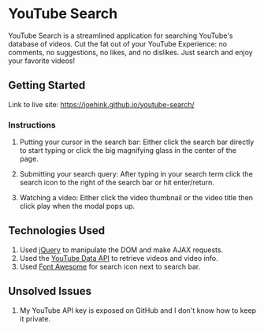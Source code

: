 # YouTube Search

YouTube Search is a streamlined application for searching YouTube's database of videos. Cut the fat out of your YouTube Experience: no comments, no suggestions, no likes, and no dislikes. Just search and enjoy your favorite videos!

## Getting Started

Link to live site: https://joehink.github.io/youtube-search/

### Instructions

  1. Putting your cursor in the search bar: Either click the search bar directly to start typing or click the big magnifying glass in the center of the page.

  2. Submitting your search query: After typing in your search term click the search icon to the right of the search bar or hit enter/return.

  3. Watching a video: Either click the video thumbnail or the video title then click play when the modal pops up.

## Technologies Used

  1. Used [jQuery](https://jquery.com/) to manipulate the DOM and make AJAX requests.
  2. Used the [YouTube Data API](https://developers.google.com/youtube/v3/) to retrieve videos and video info.
  3. Used [Font Awesome](https://fontawesome.com/) for search icon next to search bar.

## Unsolved Issues

  1. My YouTube API key is exposed on GitHub and I don't know how to keep it private.
